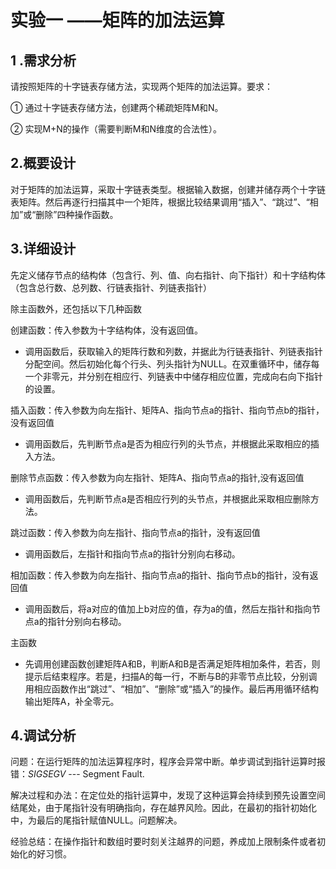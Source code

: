 # 实验一 ——矩阵的加法运算

## 1 .需求分析

请按照矩阵的十字链表存储方法，实现两个矩阵的加法运算。要求：

①  通过十字链表存储方法，创建两个稀疏矩阵M和N。

②  实现M+N的操作（需要判断M和N维度的合法性）。

## 2.概要设计

对于矩阵的加法运算，采取十字链表类型。根据输入数据，创建并储存两个十字链表矩阵。然后再逐行扫描其中一个矩阵，根据比较结果调用“插入”、“跳过”、“相加”或“删除”四种操作函数。

## 3.详细设计

先定义储存节点的结构体（包含行、列、值、向右指针、向下指针）和十字结构体（包含总行数、总列数、行链表指针、列链表指针）

除主函数外，还包括以下几种函数

创建函数：传入参数为十字结构体，没有返回值。

* 调用函数后，获取输入的矩阵行数和列数，并据此为行链表指针、列链表指针分配空间。然后初始化每个行头、列头指针为NULL。在双重循环中，储存每一个非零元，并分别在相应行、列链表中中储存相应位置，完成向右向下指针的设置。

插入函数：传入参数为向左指针、矩阵A、指向节点a的指针、指向节点b的指针，没有返回值

* 调用函数后，先判断节点a是否为相应行列的头节点，并根据此采取相应的插入方法。

删除节点函数：传入参数为向左指针、矩阵A、指向节点a的指针,没有返回值

* 调用函数后，先判断节点a是否相应行列的头节点，并根据此采取相应删除方法。

跳过函数：传入参数为向左指针、指向节点a的指针，没有返回值

* 调用函数后，左指针和指向节点a的指针分别向右移动。

相加函数：传入参数为向左指针、指向节点a的指针、指向节点b的指针，没有返回值

* 调用函数后，将a对应的值加上b对应的值，存为a的值，然后左指针和指向节点a的指针分别向右移动。

主函数

* 先调用创建函数创建矩阵A和B，判断A和B是否满足矩阵相加条件，若否，则提示后结束程序。若是，扫描A的每一行，不断与B的非零节点比较，分别调用相应函数作出“跳过”、“相加”、“删除”或“插入”的操作。最后再用循环结构输出矩阵A，补全零元。

## 4.调试分析

问题：在运行矩阵的加法运算程序时，程序会异常中断。单步调试到指针运算时报错：*SIGSEGV* --- Segment Fault.

解决过程和办法：在定位处的指针运算中，发现了这种运算会持续到预先设置空间结尾处，由于尾指针没有明确指向，存在越界风险。因此，在最初的指针初始化中，为最后的尾指针赋值NULL。问题解决。

经验总结：在操作指针和数组时要时刻关注越界的问题，养成加上限制条件或者初始化的好习惯。
